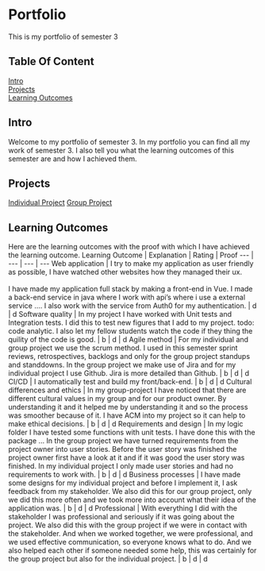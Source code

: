 # Portfolio
This is my portfolio of semester 3

## Table Of Content
[Intro](https://github.com/basjebasie/Portfolio-s3/edit/main/README.md#intro)<br>
[Projects](https://github.com/basjebasie/Portfolio-s3/edit/main/README.md#projects)<br>
[Learning Outcomes](https://github.com/basjebasie/Portfolio-s3/edit/main/README.md#learning-outcomes)

## Intro
Welcome to my portfolio of semester 3. In my portfolio you can find all my work of semester 3. I also tell you what the learning outcomes of this semester are and how I achieved them. 

## Projects
[Individual Project](https://github.com/Team-manager-website)
[Group Project](https://github.com/wocevv)

## Learning Outcomes
Here are the learning outcomes with the proof with which I have achieved the learning outcome.
Learning Outcome | Explanation | Rating | Proof 
--- | --- | --- | --- 
Web application | I try to make my application as user friendly as possible, I have watched other websites how they managed their ux. <br><br>I have made my application full stack by making a front-end in Vue. I made a back-end service in java where I work with api’s where i use a external service .... I also work with the service from Auth0 for my authentication. | d | d 
Software quality | In my project I have worked with Unit tests and Integration tests. I did this to test new figures that I add to my project. todo: code analytic. I also let my fellow students watch the code if they thing the quility of the code is good. | b | d | d 
Agile method | For my individual and group project we use the scrum method. I used in this semester sprint reviews, retrospectives, backlogs and only for the group project standups and standdowns. In the group project we make use of Jira and for my individual project I use Github. Jira is more detailed than Github. | b | d | d 
CI/CD | I automatically test and build my front/back-end. | b | d | d
Cultural differences and ethics | In my group-project I have noticed that there are different cultural values in my group and for our product owner. By understanding it and it helped me by understanding it and so the process was smoother because of it. I have ACM into my project so it can help to make ethical decisions. | b | d | d 
Requirements and design | In my logic folder I have tested some functions with unit tests. I have done this with the package … In the group project we have turned requirements from the project owner into user stories. Before the user story was finished the project owner first have a look at it and if it was good the user story was finished. In my individual project I only made user stories and had no requirements to work with. | b | d | d 
Business processes | I have made some designs for my individual project and before I implement it, I ask feedback from my stakeholder. We also did this for our group project, only we did this more often and we took more into account what their idea of the application was. | b | d | d 
Professional | With everything I did with the stakeholder I was professional and seriously if it was going about the project. We also did this with the group project if we were in contact with the stakeholder. And when we worked together, we were professional, and we used effective communication, so everyone knows what to do. And we also helped each other if someone needed some help, this was certainly for the group project but also for the individual project. | b | d | d  
